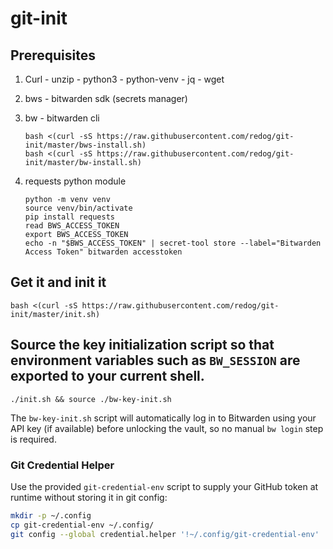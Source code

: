 git-init
========

## Prerequisites
  1. Curl - unzip - python3 - python-venv - jq - wget
  
  1. bws - bitwarden sdk (secrets manager)
  
  1. bw - bitwarden cli
    
     ```
     bash <(curl -sS https://raw.githubusercontent.com/redog/git-init/master/bws-install.sh)
     bash <(curl -sS https://raw.githubusercontent.com/redog/git-init/master/bw-install.sh)
     ```
     
  1. requests python module
    
     ```
     python -m venv venv
     source venv/bin/activate
     pip install requests  
     read BWS_ACCESS_TOKEN
     export BWS_ACCESS_TOKEN
     echo -n "$BWS_ACCESS_TOKEN" | secret-tool store --label="Bitwarden Access Token" bitwarden accesstoken
     ```

## Get it and init it

```
bash <(curl -sS https://raw.githubusercontent.com/redog/git-init/master/init.sh)
```

## Source the key initialization script so that environment variables such as `BW_SESSION` are exported to your current shell.

```
./init.sh && source ./bw-key-init.sh
```

The `bw-key-init.sh` script will automatically log in to Bitwarden using your API
key (if available) before unlocking the vault, so no manual `bw login` step is
required.

### Git Credential Helper

Use the provided `git-credential-env` script to supply your GitHub token at runtime
without storing it in git config:

```bash
mkdir -p ~/.config
cp git-credential-env ~/.config/
git config --global credential.helper '!~/.config/git-credential-env'
```
